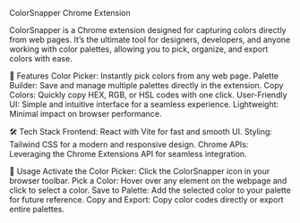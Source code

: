 ColorSnapper Chrome Extension


ColorSnapper is a Chrome extension designed for capturing colors directly from web pages. It’s the ultimate tool for designers, developers, and anyone working with color palettes, allowing you to pick, organize, and export colors with ease.

🌟 Features
Color Picker: Instantly pick colors from any web page.
Palette Builder: Save and manage multiple palettes directly in the extension.
Copy Colors: Quickly copy HEX, RGB, or HSL codes with one click.
User-Friendly UI: Simple and intuitive interface for a seamless experience.
Lightweight: Minimal impact on browser performance.


🛠 Tech Stack
Frontend: React with Vite for fast and smooth UI.
Styling: Tailwind CSS for a modern and responsive design.
Chrome APIs: Leveraging the Chrome Extensions API for seamless integration.


🎨 Usage
Activate the Color Picker: Click the ColorSnapper icon in your browser toolbar.
Pick a Color: Hover over any element on the webpage and click to select a color.
Save to Palette: Add the selected color to your palette for future reference.
Copy and Export: Copy color codes directly or export entire palettes.

